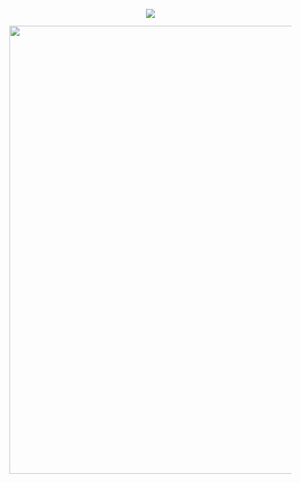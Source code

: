 <p align="center">
<img src="https://capsule-render.vercel.app/api?type=waving&color=timeGradient&height=300&&section=header&text=Victor&fontSize=90&fontAlign=50&fontAlignY=30&desc=Cheng&descAlign=50&descSize=30&descAlignY=60&animation=twinkling" />
</p>


<img width="800" src="https://github-readme-activity-graph.vercel.app/graph?username=victorbqcheng&theme=github-compact&hide_border=true&area=true" />